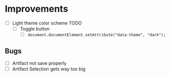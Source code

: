 # Improvements

- [ ] Light theme color scheme TODO
  - [ ] Toggle button
    - [ ] `document.documentElement.setAttribute("data-theme", "dark");`

## Bugs

- [ ] Artifact not save properly
- [ ] Artifact Selection gets way too big
